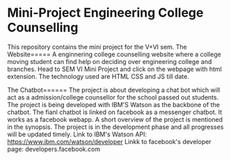# Mini-Project Engineering College Counselling 
This repository contains the mini project for the V+VI sem. 
The Website=====
A enginnering college counselling website where a college moving student can find help on deciding over engineering college and branches.
Head to SEM VI Mini Project and click on the webpage with html extension. The technology used are HTML CSS and JS till date.



The Chatbot======
The project is about developing a chat bot which will act as a admission/college counsellor for the school passed out students.
The project is being developed with IBM'S Watson as the backbone of the chatbot. The fianl chatbot is linked on facebook as a messenger chatbot.
It works as a facebook webapp.
A short overview of the project is mentioned in the synopsis. 
The project is in the development phase and all progresses will be updated timely.
Link to IBM's Watson API: https://www.ibm.com/watson/developer
Linkk to facebook's developer page: developers.facebook.com


